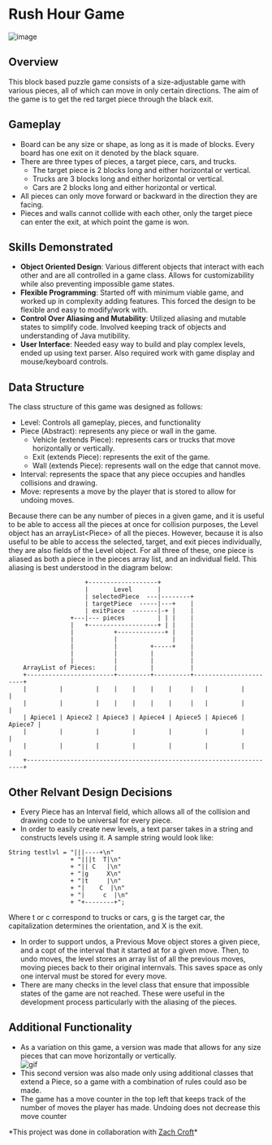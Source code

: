 # Rush Hour Game

![image](/images/projects/RH.gif)

## Overview

This block based puzzle game consists of a size-adjustable game with various pieces, all of which can move in only certain directions. The aim of the game is to get the red target piece through the black exit.

## Gameplay

- Board can be any size or shape, as long as it is made of blocks. Every board has one exit on it denoted by the black square.
- There are three types of pieces, a target piece, cars, and trucks.
  - The target piece is 2 blocks long and either horizontal or vertical.
  - Trucks are 3 blocks long and either horizontal or vertical.
  - Cars are 2 blocks long and either horizontal or vertical.
- All pieces can only move forward or backward in the direction they are facing.
- Pieces and walls cannot collide with each other, only the target piece can enter the exit, at which point the game is won.

## Skills Demonstrated

- **Object Oriented Design**: Various different objects that interact with each other and are all controlled in a game class. Allows for customizability while also preventing impossible game states.
- **Flexible Programming**: Started off with minimum viable game, and worked up in complexity adding features. This forced the design to be flexible and easy to modify/work with.
- **Control Over Aliasing and Mutability**: Utilized aliasing and mutable states to simplify code. Involved keeping track of objects and understanding of Java mutibility.
- **User Interface**: Needed easy way to build and play complex levels, ended up using text parser. Also required work with game display and mouse/keyboard controls.

## Data Structure

The class structure of this game was designed as follows:

- Level: Controls all gameplay, pieces, and functionality
- Piece (Abstract): represents any piece or wall in the game.
  - Vehicle (extends Piece): represents cars or trucks that move horizontally or vertically.
  - Exit (extends Piece): represents the exit of the game.
  - Wall (extends Piece): represents wall on the edge that cannot move.
- Interval: represents the space that any piece occupies and handles collisions and drawing.
- Move: represents a move by the player that is stored to allow for undoing moves.

Because there can be any number of pieces in a given game, and it is useful to be able to access all the pieces at once for collision purposes, the Level object has an arrayList\<Piece> of all the pieces. However, because it is also useful to be able to access the selected, target, and exit pieces individually, they are also fields of the Level object. For all three of these, one piece is aliased as both a piece in the pieces array list, and an individual field. This aliasing is best understood in the diagram below:

```
                     +-------------------+
                     |       Level       |
                     | selectedPiece  ---|--------+
                     | targetPiece  -----|---+    |
                     | exitPiece  -------|-+ |    |
                 +---|--- pieces         | | |    |
                 |   +-------------------+ | |    |
       	         |           +-------------+ |	  |
       	         |           |	             |    |
       	         |           |	       +-----+	  |
       	         |           |	       |          |
       	         |           |	       |          |
    ArrayList of Pieces:     |         |          |
    +------------------------+---------+----------+-----------------------+
    |         |         |    |    |    |    |     |   |         |         |
    |         |         |    |    |    |    |     |   |         |         |
    | Apiece1 | Apiece2 | Apiece3 | Apiece4 | Apiece5 | Apiece6 | Apiece7 |
    |         |         |         |         |         |         |         |
    |         |         |         |         |         |         |         |
    +---------------------------------------------------------------------+
```

## Other Relvant Design Decisions

- Every Piece has an Interval field, which allows all of the collision and drawing code to be universal for every piece.
- In order to easily create new levels, a text parser takes in a string and constructs levels using it. A sample string would look like:

```
String testlvl = "|||----+\n"
                 + "|||t  T|\n"
                 + "|| C   |\n"
                 + "|g     X\n"
                 + "|t     |\n"
                 + "|    C  |\n"
                 + "|     c  |\n"
                 + "+--------+";
```

Where t or c correspond to trucks or cars, g is the target car, the capitalization determines the orientation, and X is the exit.

- In order to support undos, a Previous Move object stores a given piece, and a copt of the interval that it started at for a given move. Then, to undo moves, the level stores an array list of all the previous moves, moving pieces back to their original internvals. This saves space as only one interval must be stored for every move.
- There are many checks in the level class that ensure that impossible states of the game are not reached. These were useful in the development process particularly with the aliasing of the pieces.

## Additional Functionality

- As a variation on this game, a version was made that allows for any size pieces that can move horizontally or vertically.<br />
  ![gif](/images/projects/klotski.gif)
- This second version was also made only using additional classes that extend a Piece, so a game with a combination of rules could aso be made.
- The game has a move counter in the top left that keeps track of the number of moves the player has made. Undoing does not decrease this move counter

\*This project was done in collaboration with [Zach Croft](https://www.linkedin.com/in/zachary-croft-67316b298/)\*
